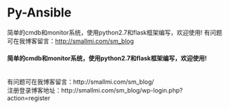# Py-Ansible
简单的cmdb和monitor系统，使用python2.7和flask框架编写，欢迎使用!
有问题可在我博客留言：http://smallmi.com/sm_blog
<h4>简单的cmdb和monitor系统，使用python2.7和flask框架编写，欢迎使用!</h4><br>
有问题可在我博客留言：http://smallmi.com/sm_blog/<br>
注册登录博客地址：http://smallmi.com/sm_blog/wp-login.php?action=register
